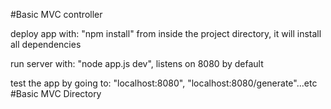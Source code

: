 #Basic MVC controller

deploy app with: "npm install" from inside the project directory, it will install all dependencies

run server with: "node app.js dev", listens on 8080 by default

test the app by going to: "localhost:8080", "localhost:8080/generate"...etc
#Basic MVC Directory
